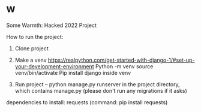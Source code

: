 # w
Some Warmth: Hacked 2022 Project 

How to run the project:
1. Clone project 

2. Make a venv https://realpython.com/get-started-with-django-1/#set-up-your-development-environment
Python -m venv <namevenv>
source venv/bin/activate
Pip install django inside venv

3. Run project – python manage.py runserver in the project directory, which contains manage.py (please don't run any migrations if it asks)
  
 
  dependencies to install: 
  requests (command: pip install requests)
  
  
  
